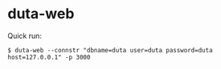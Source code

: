 # duta-web

Quick run:

    $ duta-web --connstr "dbname=duta user=duta password=duta host=127.0.0.1" -p 3000
